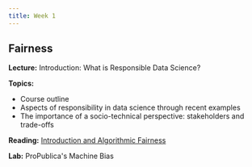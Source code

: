 ```yaml
---
title: Week 1
---
```


## Fairness

**Lecture:** Introduction: What is Responsible Data Science?

<!-- * DS-GA 1017: [intro slides](../../../assets/1_Intro_1017.pdf) -->
<!-- * DS-UA 202: [intro slides](../../../assets/1_intro_202.pdf) -->

**Topics:**

* Course outline
* Aspects of responsibility in data science through recent examples
* The importance of a socio-technical perspective: stakeholders and trade-offs

**Reading:**  [Introduction and Algorithmic Fairness](../../../assets/fairness_reader_2024.pdf) 

**Lab:** ProPublica's Machine Bias

<!-- * [Colab Notebook](https://colab.research.google.com/drive/1WX-u4NJP-Crc3njwISLg9IEmJQnZu5Li) -->
